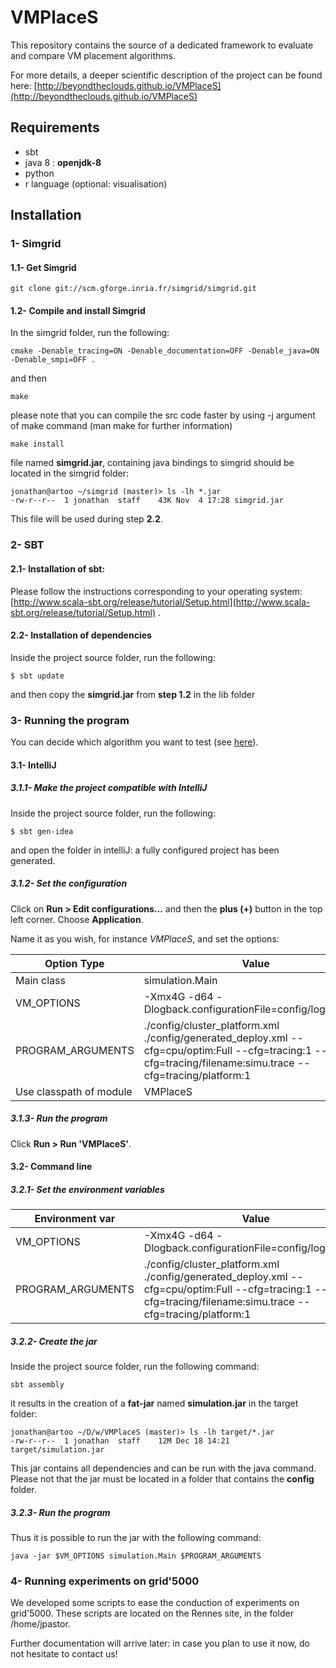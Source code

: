 # VMPlaceS

This repository contains the source of a dedicated framework to evaluate and compare VM placement algorithms.

For more details, a deeper scientific description of the project can be found here: [http://beyondtheclouds.github.io/VMPlaceS](http://beyondtheclouds.github.io/VMPlaceS)

## Requirements
* sbt
* java 8 : **openjdk-8**
* python
* r language (optional: visualisation)

## Installation

### 1- Simgrid

#### 1.1- Get Simgrid

```
git clone git://scm.gforge.inria.fr/simgrid/simgrid.git
```

#### 1.2- Compile and install Simgrid
In the simgrid folder, run the following:

```
cmake -Denable_tracing=ON -Denable_documentation=OFF -Denable_java=ON -Denable_smpi=OFF .
```
and then

```
make 
```
please note that you can compile the src code faster by using -j argument of make command (man make for further information)

```
make install
```
file named **simgrid.jar**, containing java bindings to simgrid should be located in the simgrid folder:


```
jonathan@artoo ~/simgrid (master)> ls -lh *.jar
-rw-r--r--  1 jonathan  staff    43K Nov  4 17:28 simgrid.jar
```

This file will be used during step **2.2**.

### 2- SBT

#### 2.1- Installation of sbt:

Please follow the instructions corresponding to your operating system: [http://www.scala-sbt.org/release/tutorial/Setup.html](http://www.scala-sbt.org/release/tutorial/Setup.html) .

#### 2.2- Installation of dependencies

Inside the project source folder, run the following:

```
$ sbt update
```

and then copy the **simgrid.jar** from **step 1.2** in the lib folder

### 3- Running the program 

You can decide which algorithm you want to test (see [here](http://github.com/BeyondTheClouds/VMPlaceS/blob/master/ALGORITHMS.md)).

#### 3.1- IntelliJ

##### 3.1.1- Make the project compatible with IntelliJ

Inside the project source folder, run the following:

```
$ sbt gen-idea
```

and open the folder in intelliJ: a fully configured project has been generated.

##### 3.1.2- Set the configuration

Click on **Run > Edit configurations...** and then the **plus (+)** button in the top left corner. Choose **Application**.

Name it as you wish, for instance _VMPlaceS_, and set the options:

Option Type             | Value
------------------------|-------------
Main class              | simulation.Main
VM_OPTIONS              | -Xmx4G -d64 -Dlogback.configurationFile=config/logback.xml
PROGRAM_ARGUMENTS       | ./config/cluster_platform.xml ./config/generated_deploy.xml  --cfg=cpu/optim:Full --cfg=tracing:1  --cfg=tracing/filename:simu.trace --cfg=tracing/platform:1
Use classpath of module | VMPlaceS

##### 3.1.3- Run the program

Click **Run > Run 'VMPlaceS'**.

#### 3.2- Command line

##### 3.2.1- Set the environment variables

Environment var    | Value
-------------------|-------------
VM_OPTIONS         | -Xmx4G -d64 -Dlogback.configurationFile=config/logback.xml
PROGRAM_ARGUMENTS  | ./config/cluster_platform.xml ./config/generated_deploy.xml  --cfg=cpu/optim:Full --cfg=tracing:1  --cfg=tracing/filename:simu.trace --cfg=tracing/platform:1

##### 3.2.2- Create the jar

Inside the project source folder, run the following command:

```
sbt assembly
```

it results in the creation of a **fat-jar** named **simulation.jar** in the target folder:

```
jonathan@artoo ~/D/w/VMPlaceS (master)> ls -lh target/*.jar
-rw-r--r--  1 jonathan  staff    12M Dec 18 14:21 target/simulation.jar
```

This jar contains all dependencies and can be run with the java command. Please not that the jar must be located in a folder that contains the **config** folder.

##### 3.2.3- Run the program

Thus it is possible to run the jar with the following command:

```
java -jar $VM_OPTIONS simulation.Main $PROGRAM_ARGUMENTS
```

### 4- Running experiments on grid'5000

We developed some scripts to ease the conduction of experiments on grid'5000. These scripts are located on the Rennes site, in the folder /home/jpastor.

Further documentation will arrive later: in case you plan to use it now, do not hesitate to contact us!
